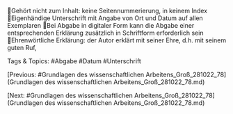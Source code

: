 Gehört nicht zum Inhalt: keine Seitennummerierung, in keinem Index
Eigenhändige Unterschrift mit Angabe von Ort und Datum auf allen Exemplaren
Bei Abgabe in digitaler Form kann die Abgabe einer entsprechenden Erklärung zusätzlich 
in Schriftform erforderlich sein
Ehrenwörtliche Erklärung: der Autor erklärt mit seiner Ehre, d.h. mit seinem guten Ruf, 

   Tags & Topics:
   #Abgabe
   #Datum
   #Unterschrift

[Previous: #Grundlagen des wissenschaftlichen Arbeitens_Groß_281022_78](Grundlagen des wissenschaftlichen Arbeitens_Groß_281022_78.md)

[Next: #Grundlagen des wissenschaftlichen Arbeitens_Groß_281022_78](Grundlagen des wissenschaftlichen Arbeitens_Groß_281022_78.md)